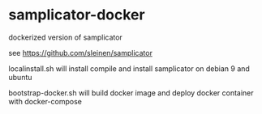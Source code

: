 # samplicator-docker
dockerized version of samplicator

see
https://github.com/sleinen/samplicator

localinstall.sh will install compile and install samplicator on debian 9 and ubuntu

bootstrap-docker.sh will build docker image and deploy docker container with docker-compose
